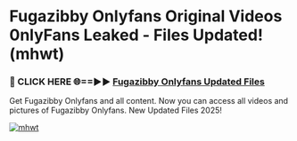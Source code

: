 # Fugazibby Onlyfans Original Videos 0nlyFans Leaked - Files Updated! (mhwt)

<h3>🔴 CLICK HERE 🌐==►► <a href="https://tinyurl.com/2m67pmp6" rel="nofollow">Fugazibby Onlyfans Updated Files</a></h3>

Get Fugazibby Onlyfans and all content. Now you can access all videos and pictures of Fugazibby Onlyfans. New Updated Files 2025!

[![mhwt](https://i.imgur.com/H4QAA4z.gif)](https://tinyurl.com/2m67pmp6)